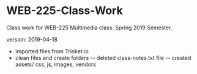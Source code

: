 # WEB-225-Class-Work

Class work for WEB-225 Multimedia class. Spring 2019 Semester.

version: 2019-04-18

- imported files from Trinket.io
- clean files and create folders -- deleted class-notes.txt file -- created assets/ css, js, images, vendors